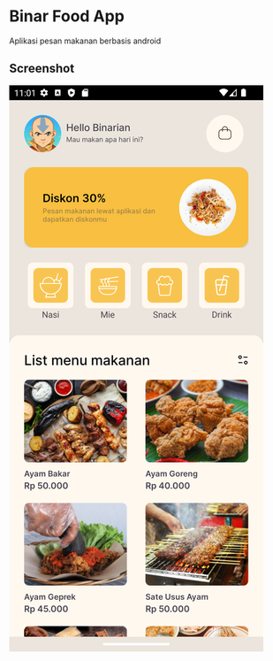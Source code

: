 
# Binar Food App

Aplikasi pesan makanan berbasis android




## Screenshot

![App Screenshot](https://raw.githubusercontent.com/doantaa/BinarFoodApp/master/screenshoot/Screenshot_1694188893.png)

